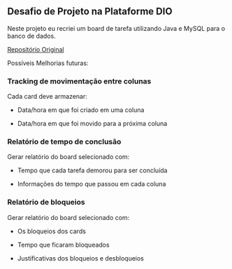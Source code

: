 ## Desafio de Projeto na Plataforme DIO
Neste projeto eu recriei um board de tarefa utilizando Java e MySQL para o banco de dados.

[Repositório Original](https://github.com/digitalinnovationone/board/tree/master)

Possíveis Melhorias futuras:
### Tracking de movimentação entre colunas
Cada card deve armazenar:

- Data/hora em que foi criado em uma coluna

- Data/hora em que foi movido para a próxima coluna

### Relatório de tempo de conclusão
Gerar relatório do board selecionado com:

- Tempo que cada tarefa demorou para ser concluída

- Informações do tempo que passou em cada coluna

### Relatório de bloqueios
Gerar relatório do board selecionado com:

- Os bloqueios dos cards

- Tempo que ficaram bloqueados

- Justificativas dos bloqueios e desbloqueios
